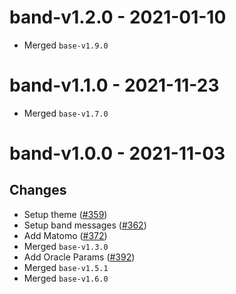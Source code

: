 # band-v1.2.0 - 2021-01-10
- Merged `base-v1.9.0`

# band-v1.1.0 - 2021-11-23
- Merged `base-v1.7.0`
# band-v1.0.0 - 2021-11-03

## Changes
- Setup theme ([\#359](https://github.com/forbole/big-dipper-2.0-cosmos/issues/359))
- Setup band messages ([\#362](https://github.com/forbole/big-dipper-2.0-cosmos/issues/362))
- Add Matomo ([\#372](https://github.com/forbole/big-dipper-2.0-cosmos/issues/372))
- Merged `base-v1.3.0`
- Add Oracle Params ([\#392](https://github.com/forbole/big-dipper-2.0-cosmos/issues/392))
- Merged `base-v1.5.1`
- Merged `base-v1.6.0`
